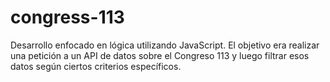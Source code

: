 # congress-113
 Desarrollo enfocado en lógica utilizando JavaScript. El objetivo era realizar una petición a un API de datos sobre el Congreso 113  y luego filtrar esos datos según ciertos criterios específicos.
<!--En otro proyecto, me enfoqué más en la lógica utilizando JavaScript. El objetivo era realizar una petición a un API de datos sobre el Congreso 113 (por ejemplo) y luego filtrar esos datos según ciertos criterios específicos. Utilicé JavaScript para realizar la petición a través de AJAX o utilizando la función fetch, y luego implementé la lógica de filtrado para obtener solo los datos que cumplían con los criterios deseados. Este proyecto me permitió practicar y aplicar conceptos de programación JavaScript, como la manipulación de objetos JSON, el uso de bucles y condiciones para realizar filtrados y la presentación de los resultados en la interfaz de usuario. Fue una experiencia enriquecedora para mejorar mis habilidades de programación y comprender mejor cómo trabajar con APIs y lógica en JavaScript.-->
